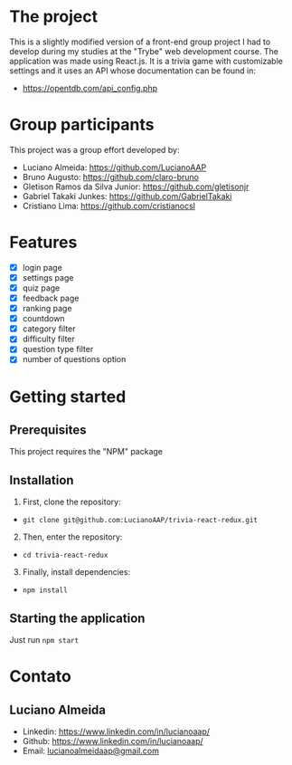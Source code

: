 # The project

This is a slightly modified version of a front-end group project I had to develop during my studies at the "Trybe" web development course. The application was made using React.js. It is a trivia game with customizable settings and it uses an API whose documentation can be found in:

- https://opentdb.com/api_config.php

# Group participants

This project was a group effort developed by:

- Luciano Almeida: https://github.com/LucianoAAP
- Bruno Augusto: https://github.com/claro-bruno
- Gletison Ramos da Silva Junior: https://github.com/gletisonjr
- Gabriel Takaki Junkes: https://github.com/GabrielTakaki
- Cristiano Lima: https://github.com/cristianocsl

# Features

- [x] login page
- [x] settings page
- [x] quiz page
- [x] feedback page
- [x] ranking page
- [x] countdown
- [x] category filter
- [x] difficulty filter
- [x] question type filter
- [x] number of questions option

# Getting started

## Prerequisites

This project requires the "NPM" package

## Installation

1. First, clone the repository:
- `git clone git@github.com:LucianoAAP/trivia-react-redux.git`
2. Then, enter the repository:
- `cd trivia-react-redux`
3. Finally, install dependencies:
- `npm install`

## Starting the application

Just run `npm start`

# Contato

## Luciano Almeida

- Linkedin: https://www.linkedin.com/in/lucianoaap/
- Github: https://www.linkedin.com/in/lucianoaap/
- Email: lucianoalmeidaap@gmail.com